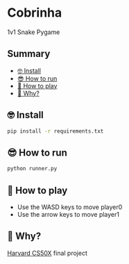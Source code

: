 # Cobrinha
1v1 Snake Pygame

## Summary
- [🤓 Install](#-install)
- [😎 How to run](#-how-to-run)
- [🥳 How to play](#-how-to-play)
- [🥸 Why?](#-why)

## 🤓 Install
```bash
pip install -r requirements.txt
```

## 😎 How to run
```bash
python runner.py
```

## 🥳 How to play
- Use the WASD keys to move player0
- Use the arrow keys to move player1

## 🥸 Why?
[Harvard CS50X](https://cs50.harvard.edu/x/) final project
